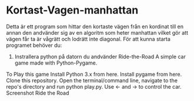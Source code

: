 # Kortast-Vagen-manhattan 
Detta är ett program som hittar den kortaste vägen från en kordinat till en annan den andvänder sig av en algoritm som heter manhattan vilket gör att vägen får ta är vågrätt och lodrätt inte diagonal.
För att kunna starta programet behöver du:
1. Instrallera python på datorn du andvänder 
Ride-the-Road
A simple car game made with Python-Pygame.

To Play this game
Install Python 3.x from here.
Install pygame from here.
Clone this repository.
Open the terminal/command line, navigate to the repo's directory and run python play.py.
Use ← and → to control the car.
Screenshot
Ride the Road
